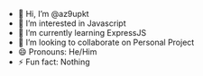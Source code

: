- 👋 Hi, I’m @az9upkt
- 👀 I’m interested in Javascript
- 🌱 I’m currently learning ExpressJS
- 💞️ I’m looking to collaborate on Personal Project
- 😄 Pronouns: He/Him
- ⚡ Fun fact: Nothing

<!---
az9upkt/az9upkt is a ✨ special ✨ repository because its `README.md` (this file) appears on your GitHub profile.
You can click the Preview link to take a look at your changes.
--->
